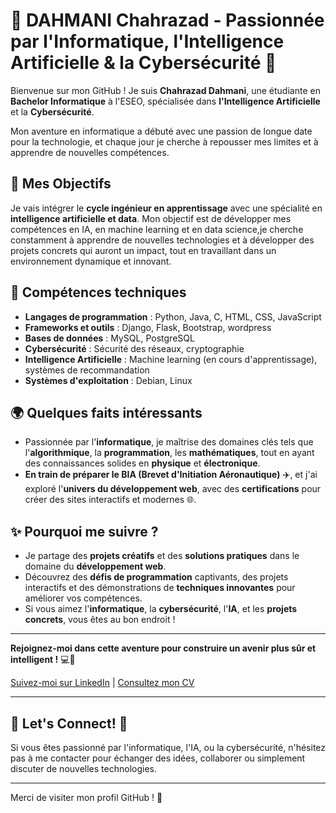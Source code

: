 # 🌟 DAHMANI Chahrazad - Passionnée par l'Informatique, l'Intelligence Artificielle & la Cybersécurité 🌟

Bienvenue sur mon GitHub ! Je suis **Chahrazad Dahmani**, une étudiante en **Bachelor Informatique** à l'ESEO, spécialisée dans **l'Intelligence Artificielle** et la **Cybersécurité**. 

Mon aventure en informatique a débuté avec une passion de longue date pour la technologie, et chaque jour je cherche à repousser mes limites et à apprendre de nouvelles compétences.

## 🚀 Mes Objectifs
Je vais intégrer le **cycle ingénieur en apprentissage** avec une spécialité en **intelligence artificielle et data**. Mon objectif est de développer mes compétences en IA, en machine learning et en data science,je cherche constamment à apprendre de nouvelles technologies et à développer des projets concrets qui auront un impact, tout en travaillant dans un environnement dynamique et innovant.

## 🚀 Compétences techniques

- **Langages de programmation** : Python, Java, C, HTML, CSS, JavaScript
- **Frameworks et outils** : Django, Flask, Bootstrap, wordpress
- **Bases de données** : MySQL, PostgreSQL
- **Cybersécurité** : Sécurité des réseaux, cryptographie
- **Intelligence Artificielle** : Machine learning (en cours d'apprentissage), systèmes de recommandation
- **Systèmes d'exploitation** : Debian, Linux

## 🌍 Quelques faits intéressants

- Passionnée par l'**informatique**, je maîtrise des domaines clés tels que l'**algorithmique**, la **programmation**, les **mathématiques**, tout en ayant des connaissances solides en **physique** et **électronique**.
- **En train de préparer le BIA (Brevet d'Initiation Aéronautique)** ✈️, et j'ai exploré l'**univers du développement web**, avec des **certifications** pour créer des sites interactifs et modernes 🌐.

## ✨ Pourquoi me suivre ?

- Je partage des **projets créatifs** et des **solutions pratiques** dans le domaine du **développement web**.
- Découvrez des **défis de programmation** captivants, des projets interactifs et des démonstrations de **techniques innovantes** pour améliorer vos compétences.
- Si vous aimez l'**informatique**, la **cybersécurité**, l'**IA**, et les **projets concrets**, vous êtes au bon endroit !

---

**Rejoignez-moi dans cette aventure pour construire un avenir plus sûr et intelligent !** 💻🔐

[Suivez-moi sur LinkedIn](https://www.linkedin.com/in/chahrazad-dahmani) | [Consultez mon CV](https://github.com/Chahrazad650/Mon-CV/blob/main/CV.pdf)

---

## 🎯 Let's Connect! 👾
Si vous êtes passionné par l'informatique, l'IA, ou la cybersécurité, n'hésitez pas à me contacter pour échanger des idées, collaborer ou simplement discuter de nouvelles technologies.

---

Merci de visiter mon profil GitHub ! 🚀
